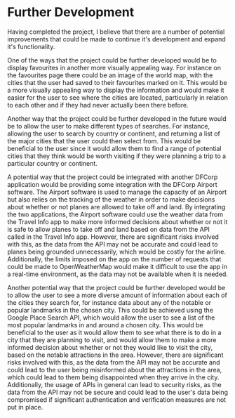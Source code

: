 # Further Development

Having completed the project, I believe that there are a number of potential improvements that could be made to continue it's development and expand it's functionality.

One of the ways that the project could be further developed would be to display favourites in another more visually appealing way. For instance on the favourites page there could be an image of the world map, with the cities that the user had saved to their favourites marked on it. This would be a more visually appealing way to display the information and would make it easier for the user to see where the cities are located, particularly in relation to each other and if they had never actually been there before.

Another way that the project could be further developed in the future would be to allow the user to make different types of searches. For instance, allowing the user to search by country or continent, and returning a list of the major cities that the user could then select from. This would be beneficial to the user since it would allow them to find a range of potential cities that they think would be worth visiting if they were planning a trip to a particular country or continent.

A potential way that the project could be integrated with another DFCorp application would be providing some integration with the DFCorp Airport software. The Airport software is used to manage the capacity of an Airport but also relies on the tracking of the weather in order to make decisions about whether or not planes are allowed to take off and land. By integrating the two applications, the Airport software could use the weather data from the Travel Info app to make more informed decisions about whether or not it is safe to allow planes to take off and land based on data from the API called in the Travel Info app. However, there are significant risks involved with this, as the data from the API may not be accurate and could lead to planes being grounded unnecessarily, which would be costly for the airline. Additionally, the limits imposed on the app on the number of requests that could be made to OpenWeatherMap would make it difficult to use the app in a real-time environment, as the data may not be available when it is needed.

Another potential way that the project could be further developed would be to allow the user to see a more diverse amount of information about each of the cities they search for, for instance data about any of the notable or popular landmarks in the chosen city. This could be achieved using the Google Place Search API, which would allow the user to see a list of the most popular landmarks in and around a chosen city. This would be beneficial to the user as it would allow them to see what there is to do in a city that they are planning to visit, and would allow them to make a more informed decision about whether or not they would like to visit the city, based on the notable attractions in the area. However, there are significant risks involved with this, as the data from the API may not be accurate and could lead to the user being misinformed about the attractions in the area, which could lead to them being disappointed when they arrive in the city. Additionally, the usage of APIs in general can lead to security risks, as the data from the API may not be secure and could lead to the user's data being compromised if significant authentication and verification measures are not put in place.